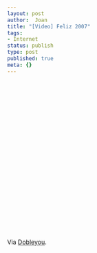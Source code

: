 ```yaml
---
layout: post
author:  Joan
title: "[Video] Feliz 2007"
tags:
- Internet
status: publish
type: post
published: true
meta: {}
---
```

<object width="425" height="350"><param name="movie" value="http://www.youtube.com/v/xUin06U0EPg"></param><embed src="http://www.youtube.com/v/xUin06U0EPg" type="application/x-shockwave-flash" width="425" height="350"></embed></object>

Via <a href="http://www.dobleyou.com">Dobleyou</a>.
